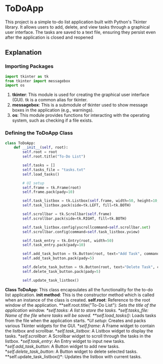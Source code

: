 # ToDoApp
This project is a simple to-do list application built with Python's Tkinter library. It allows users to add, delete, and view tasks through a graphical user interface. The tasks are saved to a text file, ensuring they persist even after the application is closed and reopened

## Explanation

### Importing Packages
```python
import tkinter as tk
from tkinter import messagebox
import os
```
1. **tkinter**: This module is used for creating the graphical user interface (GUI). tk is a common alias for tkinter.
2. **messagebox**: This is a submodule of tkinter used to show message boxes in the application (e.g., warnings).
3. **os**: This module provides functions for interacting with the operating system, such as checking if a file exists.

### Defining the ToDoApp Class
```python
class ToDoApp:
    def __init__(self, root):
        self.root = root
        self.root.title("To-Do List")

        self.tasks = []
        self.tasks_file = "tasks.txt"
        self.load_tasks()

        # UI setup
        self.frame = tk.Frame(root)
        self.frame.pack(pady=10)

        self.task_listbox = tk.Listbox(self.frame, width=50, height=10, bd=0, selectmode=tk.SINGLE)
        self.task_listbox.pack(side=tk.LEFT, fill=tk.BOTH)

        self.scrollbar = tk.Scrollbar(self.frame)
        self.scrollbar.pack(side=tk.RIGHT, fill=tk.BOTH)

        self.task_listbox.config(yscrollcommand=self.scrollbar.set)
        self.scrollbar.config(command=self.task_listbox.yview)

        self.task_entry = tk.Entry(root, width=50)
        self.task_entry.pack(pady=10)

        self.add_task_button = tk.Button(root, text="Add Task", command=self.add_task)
        self.add_task_button.pack(pady=5)

        self.delete_task_button = tk.Button(root, text="Delete Task", command=self.delete_task)
        self.delete_task_button.pack(pady=5)

        self.update_task_listbox()
```
**Class ToDoApp**: This class encapsulates all the functionality for the to-do list application.
**__init__ method**: This is the constructor method which is called when an instance of the class is created.
**self.root**: Reference to the root window of the application.
**self.root.title("To-Do List")*: Sets the title of the application window.
**self.tasks*: A list to store the tasks.
**self.tasks_file*: Name of the file where tasks will be saved.
**self.load_tasks()*: Loads tasks from the file when the application starts.
**UI setup*: Creates and packs various Tkinter widgets for the GUI.
**self.frame*: A Frame widget to contain the listbox and scrollbar.
**self.task_listbox*: A Listbox widget to display the tasks.
**self.scrollbar*: A Scrollbar widget to scroll through the tasks in the listbox.
**self.task_entry*: An Entry widget to input new tasks.
**self.add_task_button*: A Button widget to add new tasks.
**self.delete_task_button*: A Button widget to delete selected tasks.
**self.update_task_listbox()*: Updates the listbox with current tasks.
